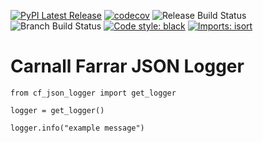 [![PyPI Latest Release](https://img.shields.io/pypi/v/{}.svg)](https://pypi.org/project/{}/) [![codecov](https://codecov.io/gh/carnall-farrar/cf-json-logger/branch/main/graph/badge.svg?token=2R3MZHAHKZ)](https://codecov.io/gh/carnall-farrar/cf-json-logger) ![Release Build Status](https://github.com/carnall-farrar/cf-json-logger/actions/workflows/release.yml/badge.svg) ![Branch Build Status](https://github.com/carnall-farrar/cf-json-logger/actions/workflows/branch.yml/badge.svg) [![Code style: black](https://img.shields.io/badge/code%20style-black-000000.svg)](https://github.com/psf/black) [![Imports: isort](https://img.shields.io/badge/%20imports-isort-%231674b1?style=flat&labelColor=ef8336)](https://pycqa.github.io/isort/)

# Carnall Farrar JSON Logger

```
from cf_json_logger import get_logger

logger = get_logger()

logger.info("example message")
```